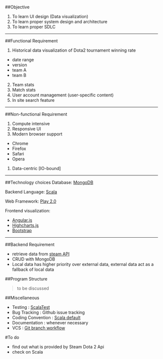 ##Objective
1. To learn UI design (Data visualization)
1. To learn proper system design and architecture
1. To learn proper SDLC

---

##Functional Requirement
1. Historical data visualization of Dota2 tournament winning rate
  * date range
  * version
  * team A
  * team B
2. Team stats
3. Match stats
4. User account management (user-specific content)
5. In site search feature

---
##Non-functional Requirement
1. Compute intensive
2. Responsive UI
3. Modern browser support
  * Chrome
  * Firefox
  * Safari
  * Opera
1. Data-centric [IO-bound]

---
##Technology choices
Database: [MongoDB](https://www.mongodb.org/)

Backend Language: [Scala](http://www.scala-lang.org/)

Web Framework: [Play 2.0](https://www.playframework.com/)

Frontend visualization:
* [Angular.js](https://angularjs.org/)
* [Highcharts.js](http://www.highcharts.com/)
* [Bootstrap](http://getbootstrap.com/)

---
##Backend Requirement
* retrieve data from [steam API](http://dev.dota2.com/showthread.php?t=47115)
* CRUD with MongoDB
* Local data has higher priority over external data, external data act as a fallback of local data

##Program Structure
> to be discussed

##Miscellaneous
* Testing : [ScalaTest](http://www.scalatest.org/)
* Bug Tracking : Github issue tracking
* Coding Convention : [Scala default](http://docs.scala-lang.org/style/)
* Documentation : whenever necessary
* VCS : [Git branch workflow](https://www.atlassian.com/git/tutorials/comparing-workflows/gitflow-workflow)

#To do
* find out what is provided by Steam Dota 2 Api
* check on Scala
